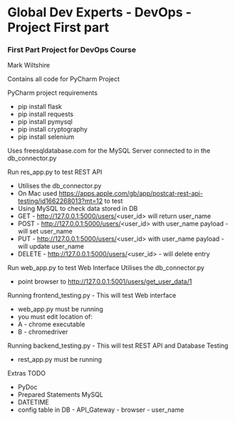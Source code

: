 # Global Dev Experts - DevOps - Project First part
### First Part Project for DevOps Course

Mark Wiltshire

Contains all code for PyCharm Project

PyCharm project requirements
* pip install flask
* pip install requests
* pip install pymysql
* pip install cryptography
* pip install selenium

Uses freesqldatabase.com for the MySQL Server connected to in the db_connector.py

Run res_app.py to test REST API
* Utilises the db_connector.py
* On Mac used https://apps.apple.com/gb/app/postcat-rest-api-testing/id1662268013?mt=12 to test
* Using MySQL to check data stored in DB
* GET - http://127.0.0.1:5000/users/<user_id> will return user_name
* POST - http://127.0.0.1:5000/users/<user_id> with user_name payload - will set user_name
* PUT - http://127.0.0.1:5000/users/<user_id> with user_name payload - will update user_name
* DELETE - http://127.0.0.1:5000/users/<user_id>  - will delete entry

Run web_app.py to test Web Interface
Utilises the db_connector.py
* point browser to http://127.0.0.1:5001/users/get_user_data/1 

Running frontend_testing.py - This will test Web interface 
* web_app.py must be running
* you must edit location of: 
* A - chrome executable 
* B - chromedriver 

Running backend_testing.py - This will test REST API and Database Testing
* rest_app.py must be running

Extras
TODO 
- PyDoc
- Prepared Statements MySQL
- DATETIME
- config table in DB - API_Gateway - browser - user_name